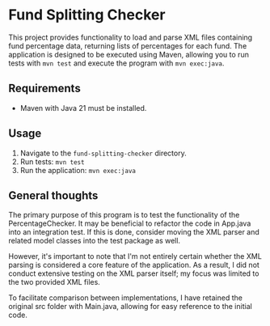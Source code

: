 # Fund Splitting Checker

This project provides functionality to load and parse XML files containing fund percentage data, returning lists of percentages for each fund. The application is designed to be executed using Maven, allowing you to run tests with `mvn test` and execute the program with `mvn exec:java`.

## Requirements

- Maven with Java 21 must be installed.

## Usage

1. Navigate to the `fund-splitting-checker` directory.
2. Run tests: `mvn test`
3. Run the application: `mvn exec:java`

## General thoughts
The primary purpose of this program is to test the functionality of the PercentageChecker. It may be beneficial to refactor the code in App.java into an integration test. If this is done, consider moving the XML parser and related model classes into the test package as well.

However, it's important to note that I'm not entirely certain whether the XML parsing is considered a core feature of the application. As a result, I did not conduct extensive testing on the XML parser itself; my focus was limited to the two provided XML files.

To facilitate comparison between implementations, I have retained the original src folder with Main.java, allowing for easy reference to the initial code.